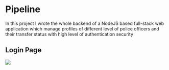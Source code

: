# Pipeline

In this project I wrote the whole backend of a NodeJS based full-stack web application which manage profiles of different level of police officers and their transfer status with high level of authentication security

## Login Page

<img src="login_page.png"/>







